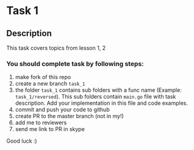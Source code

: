 # Task 1

## Description

This task covers topics from lesson 1, 2

### You should complete task by following steps:

1. make fork of this repo
2. create a new branch `task_1`
3. the folder `task_1` contains sub folders with a func name (Example: `task_1/reversed`). This sub folders
   contain `main.go` file with task description. Add your implementation in this file and code examples.
4. commit and push your code to github
5. create PR to the master branch (not in my!)
6. add me to reviewers
7. send me link to PR in skype

Good luck :)
